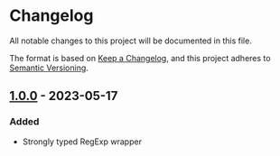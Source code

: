 # Changelog

All notable changes to this project will be documented in this file.

The format is based on [Keep a Changelog](https://keepachangelog.com/en/1.0.0/),
and this project adheres to [Semantic Versioning](https://semver.org/spec/v2.0.0.html).

## [1.0.0] - 2023-05-17

### Added

- Strongly typed RegExp wrapper

[1.0.0]: https://github.com/hlysine/ts-regex/releases/tag/v1.0.0
